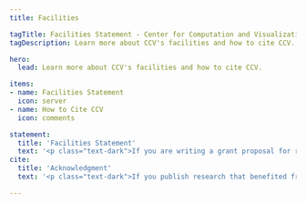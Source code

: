 ```yaml
---
title: Facilities

tagTitle: Facilities Statement - Center for Computation and Visualization
tagDescription: Learn more about CCV's facilities and how to cite CCV.

hero:
  lead: Learn more about CCV's facilities and how to cite CCV.

items:
- name: Facilities Statement
  icon: server
- name: How to Cite CCV
  icon: comments

statement:
  title: 'Facilities Statement'
  text: '<p class="text-dark">If you are writing a grant proposal for research that will use CCV facilities, please use the following text as a short description of our facilities:</p><p>CCV provides high-performance computing (HPC) resources and scientific computing expertise to Brown University’s research community. Oscar, CCV’s primary research computing cluster, consists 2 login nodes and 550 diskless multi-core nodes sharing a high-performance interconnect and file system and running Red Hat Enterprise Linux 7.3. Oscar features 550 compute nodes (13348 CPU cores in total), with available memory ranging from 63 GB to 756 GB per node. Oscar also includes 26 GPU nodes with a total of 170 GPUs and available memory ranging from 11 to 32 GB VRAM per GPU. Oscar’s nodes are provisioned by xCAT (IBM’s cluster administration toolkit), and are clients of a GPFS parallel filesystem which provides a total of 1.7 PB of usable storage space. All nodes have 100 Gb/s EDR Infiniband connectivity.</p><p>CCV’s state-of-the-art infrastructure is maintained and operated by CCV staff, who have extensive experience in operating shared computational clusters. CCV staff members are responsible for scheduled maintenance, access control, and integration with research-specific hardware as required by researchers. A large collection of software is available on Oscar, including: R, Matlab, Mathematica, Maple, and a large range of optimized math and science libraries and domain-specific applications. CCV staff members are available to assist with the acquisition and installation of any applications not already available on Oscar. CCV staff members are also available to consult on research projects and work directly to support and develop the advanced computational methods used by researchers at Brown. For more technical details, please see this <a href="https://docs.ccv.brown.edu/oscar/system-overview" target="_blank">link.</a> </p><p class="text-dark">Please contact us if you need a more detailed description.</p>'
cite:
  title: 'Acknowledgment'
  text: '<p class="text-dark">If you publish research that benefited from the use of CCV services or resources, we would greatly appreciate an acknowledgment that states:</p><p>This research [Part of this research] was conducted using [computational/visualization] resources and services at the Center for Computation and Visualization, Brown University.</p>'

---
```


